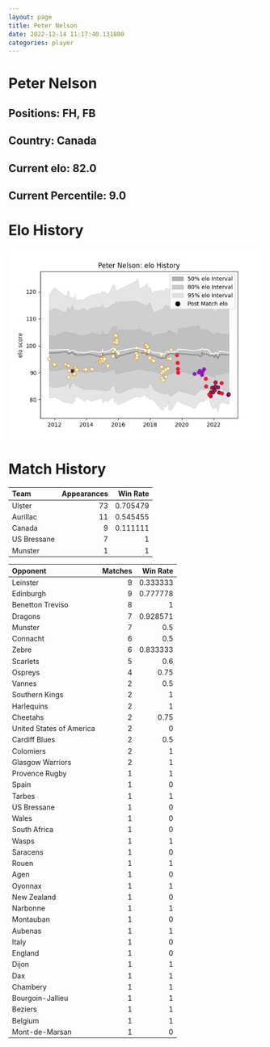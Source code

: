 ```yaml
---  
layout: page  
title: Peter Nelson  
date: 2022-12-14 11:17:40.131800  
categories: player  
---
```

# Peter Nelson

## Positions: FH, FB

## Country: Canada

## Current elo: 82.0

## Current Percentile: 9.0

# Elo History


![elo history](history_PeterNelson.png)
# Match History


| Team        |   Appearances |   Win Rate |
|:------------|--------------:|-----------:|
| Ulster      |            73 |   0.705479 |
| Aurillac    |            11 |   0.545455 |
| Canada      |             9 |   0.111111 |
| US Bressane |             7 |   1        |
| Munster     |             1 |   1        |

| Opponent                 |   Matches |   Win Rate |
|:-------------------------|----------:|-----------:|
| Leinster                 |         9 |   0.333333 |
| Edinburgh                |         9 |   0.777778 |
| Benetton Treviso         |         8 |   1        |
| Dragons                  |         7 |   0.928571 |
| Munster                  |         7 |   0.5      |
| Connacht                 |         6 |   0.5      |
| Zebre                    |         6 |   0.833333 |
| Scarlets                 |         5 |   0.6      |
| Ospreys                  |         4 |   0.75     |
| Vannes                   |         2 |   0.5      |
| Southern Kings           |         2 |   1        |
| Harlequins               |         2 |   1        |
| Cheetahs                 |         2 |   0.75     |
| United States of America |         2 |   0        |
| Cardiff Blues            |         2 |   0.5      |
| Colomiers                |         2 |   1        |
| Glasgow Warriors         |         2 |   1        |
| Provence Rugby           |         1 |   1        |
| Spain                    |         1 |   0        |
| Tarbes                   |         1 |   1        |
| US Bressane              |         1 |   0        |
| Wales                    |         1 |   0        |
| South Africa             |         1 |   0        |
| Wasps                    |         1 |   1        |
| Saracens                 |         1 |   0        |
| Rouen                    |         1 |   1        |
| Agen                     |         1 |   0        |
| Oyonnax                  |         1 |   1        |
| New Zealand              |         1 |   0        |
| Narbonne                 |         1 |   1        |
| Montauban                |         1 |   0        |
| Aubenas                  |         1 |   1        |
| Italy                    |         1 |   0        |
| England                  |         1 |   0        |
| Dijon                    |         1 |   1        |
| Dax                      |         1 |   1        |
| Chambery                 |         1 |   1        |
| Bourgoin-Jallieu         |         1 |   1        |
| Beziers                  |         1 |   1        |
| Belgium                  |         1 |   1        |
| Mont-de-Marsan           |         1 |   0        |